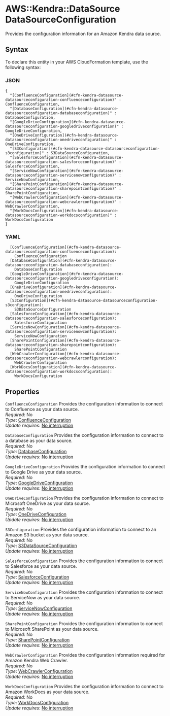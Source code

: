 # AWS::Kendra::DataSource DataSourceConfiguration<a name="aws-properties-kendra-datasource-datasourceconfiguration"></a>

Provides the configuration information for an Amazon Kendra data source\.

## Syntax<a name="aws-properties-kendra-datasource-datasourceconfiguration-syntax"></a>

To declare this entity in your AWS CloudFormation template, use the following syntax:

### JSON<a name="aws-properties-kendra-datasource-datasourceconfiguration-syntax.json"></a>

```
{
  "[ConfluenceConfiguration](#cfn-kendra-datasource-datasourceconfiguration-confluenceconfiguration)" : ConfluenceConfiguration,
  "[DatabaseConfiguration](#cfn-kendra-datasource-datasourceconfiguration-databaseconfiguration)" : DatabaseConfiguration,
  "[GoogleDriveConfiguration](#cfn-kendra-datasource-datasourceconfiguration-googledriveconfiguration)" : GoogleDriveConfiguration,
  "[OneDriveConfiguration](#cfn-kendra-datasource-datasourceconfiguration-onedriveconfiguration)" : OneDriveConfiguration,
  "[S3Configuration](#cfn-kendra-datasource-datasourceconfiguration-s3configuration)" : S3DataSourceConfiguration,
  "[SalesforceConfiguration](#cfn-kendra-datasource-datasourceconfiguration-salesforceconfiguration)" : SalesforceConfiguration,
  "[ServiceNowConfiguration](#cfn-kendra-datasource-datasourceconfiguration-servicenowconfiguration)" : ServiceNowConfiguration,
  "[SharePointConfiguration](#cfn-kendra-datasource-datasourceconfiguration-sharepointconfiguration)" : SharePointConfiguration,
  "[WebCrawlerConfiguration](#cfn-kendra-datasource-datasourceconfiguration-webcrawlerconfiguration)" : WebCrawlerConfiguration,
  "[WorkDocsConfiguration](#cfn-kendra-datasource-datasourceconfiguration-workdocsconfiguration)" : WorkDocsConfiguration
}
```

### YAML<a name="aws-properties-kendra-datasource-datasourceconfiguration-syntax.yaml"></a>

```
  [ConfluenceConfiguration](#cfn-kendra-datasource-datasourceconfiguration-confluenceconfiguration): 
    ConfluenceConfiguration
  [DatabaseConfiguration](#cfn-kendra-datasource-datasourceconfiguration-databaseconfiguration): 
    DatabaseConfiguration
  [GoogleDriveConfiguration](#cfn-kendra-datasource-datasourceconfiguration-googledriveconfiguration): 
    GoogleDriveConfiguration
  [OneDriveConfiguration](#cfn-kendra-datasource-datasourceconfiguration-onedriveconfiguration): 
    OneDriveConfiguration
  [S3Configuration](#cfn-kendra-datasource-datasourceconfiguration-s3configuration): 
    S3DataSourceConfiguration
  [SalesforceConfiguration](#cfn-kendra-datasource-datasourceconfiguration-salesforceconfiguration): 
    SalesforceConfiguration
  [ServiceNowConfiguration](#cfn-kendra-datasource-datasourceconfiguration-servicenowconfiguration): 
    ServiceNowConfiguration
  [SharePointConfiguration](#cfn-kendra-datasource-datasourceconfiguration-sharepointconfiguration): 
    SharePointConfiguration
  [WebCrawlerConfiguration](#cfn-kendra-datasource-datasourceconfiguration-webcrawlerconfiguration): 
    WebCrawlerConfiguration
  [WorkDocsConfiguration](#cfn-kendra-datasource-datasourceconfiguration-workdocsconfiguration): 
    WorkDocsConfiguration
```

## Properties<a name="aws-properties-kendra-datasource-datasourceconfiguration-properties"></a>

`ConfluenceConfiguration`  <a name="cfn-kendra-datasource-datasourceconfiguration-confluenceconfiguration"></a>
Provides the configuration information to connect to Confluence as your data source\.  
*Required*: No  
*Type*: [ConfluenceConfiguration](aws-properties-kendra-datasource-confluenceconfiguration.md)  
*Update requires*: [No interruption](https://docs.aws.amazon.com/AWSCloudFormation/latest/UserGuide/using-cfn-updating-stacks-update-behaviors.html#update-no-interrupt)

`DatabaseConfiguration`  <a name="cfn-kendra-datasource-datasourceconfiguration-databaseconfiguration"></a>
Provides the configuration information to connect to a database as your data source\.  
*Required*: No  
*Type*: [DatabaseConfiguration](aws-properties-kendra-datasource-databaseconfiguration.md)  
*Update requires*: [No interruption](https://docs.aws.amazon.com/AWSCloudFormation/latest/UserGuide/using-cfn-updating-stacks-update-behaviors.html#update-no-interrupt)

`GoogleDriveConfiguration`  <a name="cfn-kendra-datasource-datasourceconfiguration-googledriveconfiguration"></a>
Provides the configuration information to connect to Google Drive as your data source\.  
*Required*: No  
*Type*: [GoogleDriveConfiguration](aws-properties-kendra-datasource-googledriveconfiguration.md)  
*Update requires*: [No interruption](https://docs.aws.amazon.com/AWSCloudFormation/latest/UserGuide/using-cfn-updating-stacks-update-behaviors.html#update-no-interrupt)

`OneDriveConfiguration`  <a name="cfn-kendra-datasource-datasourceconfiguration-onedriveconfiguration"></a>
Provides the configuration information to connect to Microsoft OneDrive as your data source\.  
*Required*: No  
*Type*: [OneDriveConfiguration](aws-properties-kendra-datasource-onedriveconfiguration.md)  
*Update requires*: [No interruption](https://docs.aws.amazon.com/AWSCloudFormation/latest/UserGuide/using-cfn-updating-stacks-update-behaviors.html#update-no-interrupt)

`S3Configuration`  <a name="cfn-kendra-datasource-datasourceconfiguration-s3configuration"></a>
Provides the configuration information to connect to an Amazon S3 bucket as your data source\.  
*Required*: No  
*Type*: [S3DataSourceConfiguration](aws-properties-kendra-datasource-s3datasourceconfiguration.md)  
*Update requires*: [No interruption](https://docs.aws.amazon.com/AWSCloudFormation/latest/UserGuide/using-cfn-updating-stacks-update-behaviors.html#update-no-interrupt)

`SalesforceConfiguration`  <a name="cfn-kendra-datasource-datasourceconfiguration-salesforceconfiguration"></a>
Provides the configuration information to connect to Salesforce as your data source\.  
*Required*: No  
*Type*: [SalesforceConfiguration](aws-properties-kendra-datasource-salesforceconfiguration.md)  
*Update requires*: [No interruption](https://docs.aws.amazon.com/AWSCloudFormation/latest/UserGuide/using-cfn-updating-stacks-update-behaviors.html#update-no-interrupt)

`ServiceNowConfiguration`  <a name="cfn-kendra-datasource-datasourceconfiguration-servicenowconfiguration"></a>
Provides the configuration information to connect to ServiceNow as your data source\.  
*Required*: No  
*Type*: [ServiceNowConfiguration](aws-properties-kendra-datasource-servicenowconfiguration.md)  
*Update requires*: [No interruption](https://docs.aws.amazon.com/AWSCloudFormation/latest/UserGuide/using-cfn-updating-stacks-update-behaviors.html#update-no-interrupt)

`SharePointConfiguration`  <a name="cfn-kendra-datasource-datasourceconfiguration-sharepointconfiguration"></a>
Provides the configuration information to connect to Microsoft SharePoint as your data source\.  
*Required*: No  
*Type*: [SharePointConfiguration](aws-properties-kendra-datasource-sharepointconfiguration.md)  
*Update requires*: [No interruption](https://docs.aws.amazon.com/AWSCloudFormation/latest/UserGuide/using-cfn-updating-stacks-update-behaviors.html#update-no-interrupt)

`WebCrawlerConfiguration`  <a name="cfn-kendra-datasource-datasourceconfiguration-webcrawlerconfiguration"></a>
Provides the configuration information required for Amazon Kendra Web Crawler\.  
*Required*: No  
*Type*: [WebCrawlerConfiguration](aws-properties-kendra-datasource-webcrawlerconfiguration.md)  
*Update requires*: [No interruption](https://docs.aws.amazon.com/AWSCloudFormation/latest/UserGuide/using-cfn-updating-stacks-update-behaviors.html#update-no-interrupt)

`WorkDocsConfiguration`  <a name="cfn-kendra-datasource-datasourceconfiguration-workdocsconfiguration"></a>
Provides the configuration information to connect to Amazon WorkDocs as your data source\.  
*Required*: No  
*Type*: [WorkDocsConfiguration](aws-properties-kendra-datasource-workdocsconfiguration.md)  
*Update requires*: [No interruption](https://docs.aws.amazon.com/AWSCloudFormation/latest/UserGuide/using-cfn-updating-stacks-update-behaviors.html#update-no-interrupt)